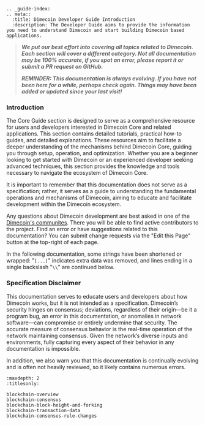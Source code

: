 ```{eval-rst}
.. _guide-index:
.. meta::
  :title: Dimecoin Developer Guide Introduction
  :description: The Developer Guide aims to provide the information you need to understand Dimecoin and start building Dimecoin based applications. 
```

> ***We put our best effort into covering all topics related to Dimecoin. Each section will cover a different category. Not all documentation may be 100% accurate, if you spot an error, please report it or submit a PR request on GitHub.***
>
> ***REMINDER: This documentation is always evolving. If you have not been here for a while, perhaps check again. Things may have been added or updated since your last visit!***

### Introduction

The Core Guide section is designed to serve as a comprehensive resource for users and developers interested in Dimecoin Core and related applications. This section contains detailed tutorials, practical how-to guides, and detailed explanations. These resources aim to facilitate a deeper understanding of the mechanisms behind Dimecoin Core, guiding you through setup, operation, and optimization. Whether you are a beginner looking to get started with Dimecoin or an experienced developer seeking advanced techniques, this section provides the knowledge and tools necessary to navigate the ecosystem of Dimecoin Core.

It is important to remember that this documentation does not serve as a specification; rather, it serves as a guide to understanding the fundamental operations and mechanisms of Dimecoin, aiming to educate and facilitate development within the Dimecoin ecosystem.

Any questions about Dimecoin development are best asked in one of the [Dimecoin's communites](https://www.dimecoinnetwork.com/#socials/). There you will be able to find active contributors to the project. Find an error or have suggestions related to this documentation? You can submit change requests via the "Edit this Page" button at the top-right of each page.

In the following documentation, some strings have been shortened or wrapped:
"`[...]`" indicates extra data was removed, and lines ending in a single backslash "`\\`" are continued below.

### Specification Disclaimer

This documentation serves to educate users and developers about how Dimecoin works, but it is not intended as a specification. Dimecoin’s security hinges on consensus; deviations, regardless of their origin—be it a program bug, an error in this documentation, or anomalies in network software—can compromise or entirely undermine that security. The accurate measure of consensus behavior is the real-time operation of the network maintaining consensus. Given the network’s diverse inputs and environments, fully capturing every aspect of their behavior in any documentation is impossible.

In addition, we also warn you that this documentation is continually evolving and is often not heavily reviewed, so it likely contains numerous errors.

```{toctree}
:maxdepth: 2
:titlesonly:

blockchain-overview
blockchain-consensus
blockchain-block-height-and-forking
blockchain-transaction-data
blockchain-consensus-rule-changes
```
